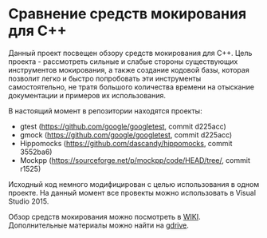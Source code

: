 # Сравнение средств мокирования для C++

Данный проект посвещен обзору средств мокирования для C++. Цель проекта - рассмотреть сильные и слабые стороны существующих инструментов мокирования, а также создание кодовой базы, которая позволит легко и быстро попробовать эти инструменты самостоятельно, не тратя большого количества времени на отыскание документации и примеров их использования.

В настоящий момент в репозитории находятся проекты:
* gtest (https://github.com/google/googletest, commit d225acc)
* gmock (https://github.com/google/googletest, commit d225acc)
* Hippomocks (https://github.com/dascandy/hippomocks, commit 3552ba6)
* Mockpp (https://sourceforge.net/p/mockpp/code/HEAD/tree/, commit r1525)

Исходный код немного модифицирован с целью использования в одном проекте. На данный момент все провекты можно использовать в Visual Studio 2015. 

Обзор средств мокирования можно посмотреть в [WIKI](https://github.com/gomons/CppMockCmp/wiki). Дополнительные материалы можно найти на [gdrive](https://drive.google.com/folderview?id=0B_pE3VcmHPHRc2N4OWVWcE5NNnc&usp=sharing).

